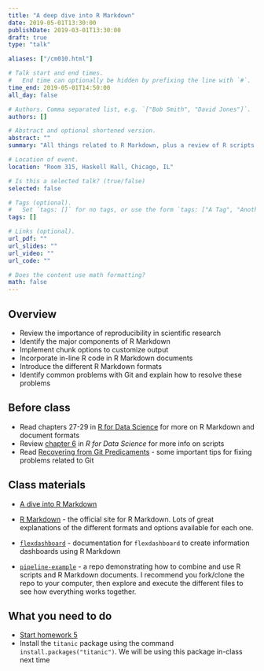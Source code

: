 ```yaml
---
title: "A deep dive into R Markdown"
date: 2019-05-01T13:30:00
publishDate: 2019-03-01T13:30:00
draft: true
type: "talk"

aliases: ["/cm010.html"]

# Talk start and end times.
#   End time can optionally be hidden by prefixing the line with `#`.
time_end: 2019-05-01T14:50:00
all_day: false

# Authors. Comma separated list, e.g. `["Bob Smith", "David Jones"]`.
authors: []

# Abstract and optional shortened version.
abstract: ""
summary: "All things related to R Markdown, plus a review of R scripts and Git troubleshooting."

# Location of event.
location: "Room 315, Haskell Hall, Chicago, IL"

# Is this a selected talk? (true/false)
selected: false

# Tags (optional).
#   Set `tags: []` for no tags, or use the form `tags: ["A Tag", "Another Tag"]` for one or more tags.
tags: []

# Links (optional).
url_pdf: ""
url_slides: ""
url_video: ""
url_code: ""

# Does the content use math formatting?
math: false
---
```




## Overview

* Review the importance of reproducibility in scientific research
* Identify the major components of R Markdown
* Implement chunk options to customize output
* Incorporate in-line R code in R Markdown documents
* Introduce the different R Markdown formats
* Identify common problems with Git and explain how to resolve these problems

## Before class

* Read chapters 27-29 in [R for Data Science](http://r4ds.had.co.nz) for more on R Markdown and document formats
* Review [chapter 6](http://r4ds.had.co.nz/workflow-scripts.html) in *R for Data Science* for more info on scripts
* Read [Recovering from Git Predicaments](/notes/common-git-problems/) - some important tips for fixing problems related to Git

## Class materials

* [A dive into R Markdown](/notes/r-markdown/)

* [R Markdown](http://rmarkdown.rstudio.com/) - the official site for R Markdown. Lots of great explanations of the different formats and options available for each one.
* [`flexdashboard`](https://rmarkdown.rstudio.com/flexdashboard/) - documentation for `flexdashboard` to create information dashboards using R Markdown
* [`pipeline-example`](https://github.com/uc-cfss/pipeline-example) - a repo demonstrating how to combine and use R scripts and R Markdown documents. I recommend you fork/clone the repo to your computer, then explore and execute the different files to see how everything works together.

## What you need to do

* [Start homework 5](/homework/reproducible-research/)
* Install the `titanic` package using the command `install.packages("titanic")`. We will be using this package in-class next time
